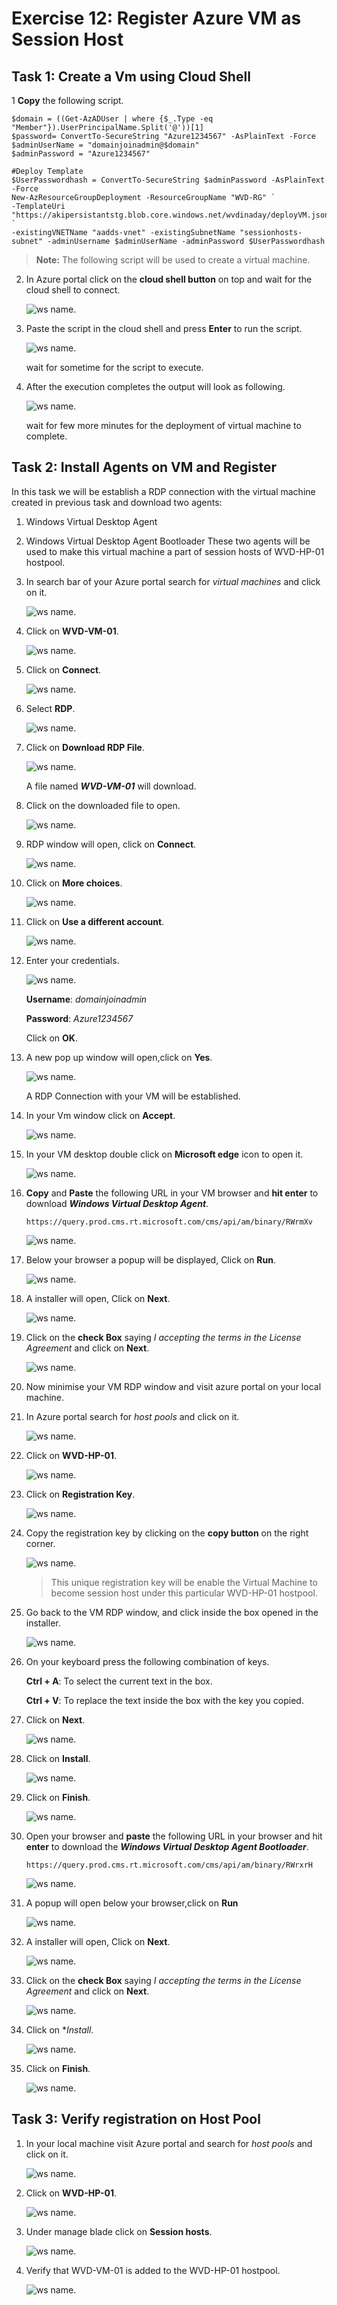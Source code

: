 # Exercise 12: Register Azure VM as Session Host


## Task 1: Create a Vm using Cloud Shell



1 **Copy** the following script.


    $domain = ((Get-AzADUser | where {$_.Type -eq "Member"}).UserPrincipalName.Split('@'))[1]
    $password= ConvertTo-SecureString "Azure1234567" -AsPlainText -Force
    $adminUserName = "domainjoinadmin@$domain"
    $adminPassword = "Azure1234567"

    #Deploy Template
    $UserPasswordhash = ConvertTo-SecureString $adminPassword -AsPlainText -Force
    New-AzResourceGroupDeployment -ResourceGroupName "WVD-RG" `
    -TemplateUri "https://akipersistantstg.blob.core.windows.net/wvdinaday/deployVM.json" `
    -existingVNETName "aadds-vnet" -existingSubnetName "sessionhosts-subnet" -adminUsername $adminUserName -adminPassword $UserPasswordhash
       
       
 > **Note:** The following script will be used to create a virtual machine.


2. In Azure portal click on the **cloud shell button** on top and wait for the cloud shell to connect.

   ![ws name.](media/189.png)


3. Paste the script in the cloud shell and press **Enter** to run the script.

   ![ws name.](media/wvd54.png)
   
   wait for sometime for the script to execute.
   
   
   
4. After the execution completes the output will look as following.

    ![ws name.](media/wvd55.png)

    wait for few more minutes for the deployment of virtual machine to complete.


## Task 2: Install Agents on VM and Register

In this task we will be establish a RDP connection with the virtual machine created in previous task and download two agents:
1. Windows Virtual Desktop Agent
2. Windows Virtual Desktop Agent Bootloader
These two agents will be used to make this virtual machine a part of session hosts of WVD-HP-01 hostpool.

1. In search bar of your Azure portal search for *virtual machines* and click on it.

   ![ws name.](media/192.png)
   
   
   
2. Click on **WVD-VM-01**.

   ![ws name.](media/193.png)
   
   
   
3. Click on **Connect**.

   ![ws name.](media/194.png)
   
   

4. Select **RDP**.

   ![ws name.](media/195.png)
   
   
5. Click on **Download RDP File**.

   ![ws name.](media/196.png)
   
   A file named ***WVD-VM-01*** will download.
   
   
   
6. Click on the downloaded file to open.

   ![ws name.](media/197.png)
   
   
7. RDP window will open, click on **Connect**.

   ![ws name.](media/198.png)
   
   
7. Click on **More choices**.

   ![ws name.](media/199.png)
   
   
8. Click on **Use a different account**.

   ![ws name.](media/200.png)
   
   
9. Enter your credentials.

   ![ws name.](media/201.png)
   
   
   **Username**: *domainjoinadmin*
   
   **Password**: *Azure1234567*
   
   Click on **OK**.
   
   
   
10. A new pop up window will open,click on **Yes**.
 
    ![ws name.](media/202.png)
    
    A RDP Connection with your VM will be established.
    
    
 11. In your Vm window click on **Accept**.
 
     ![ws name.](media/203.png)
    
    
    
12. In your VM desktop double click on **Microsoft edge** icon to open it.
 
    ![ws name.](media/204.png)
   
   



13. **Copy** and **Paste** the following URL in your VM browser and **hit enter** to download ***Windows Virtual Desktop Agent***.
 
        https://query.prod.cms.rt.microsoft.com/cms/api/am/binary/RWrmXv
 
    ![ws name.](media/205.png)
    
    
    
14. Below your browser a popup will be displayed, Click on **Run**.
 
     ![ws name.](media/206.png)



15. A installer will open, Click on **Next**.

    ![ws name.](media/207.png)
    
    
    
16. Click on the **check Box** saying *I accepting the terms in the License Agreement* and click on **Next**.

    ![ws name.](media/208.png)
    
    
    
17. Now minimise your VM RDP window and visit azure portal on your local machine.


18. In Azure portal search for *host pools* and click on it.

    ![ws name.](media/209.png)
    
    
    
19. Click on **WVD-HP-01**.
 
    ![ws name.](media/210.png)
     
     
     
20. Click on **Registration Key**.

    ![ws name.](media/211.png)
    
    
    
21. Copy the registration key by clicking on the **copy button** on the right corner.

    ![ws name.](media/212.png)
    
    > This unique registration key will be enable the Virtual Machine to become session host under this particular WVD-HP-01 hostpool.
    
22. Go back to the VM RDP window, and click inside the box opened in the installer.

    ![ws name.](media/213.png)
     

23. On your keyboard press the following combination of keys.

    **Ctrl + A**: To select the current text in the box.
    
    **Ctrl + V**: To replace the text inside the box with the key you copied.
    
    
24. Click on **Next**.

    ![ws name.](media/214.png)
     
     
     
25. Click on **Install**.

    ![ws name.](media/215.png)
    
    
    
26. Click on **Finish**.

    ![ws name.](media/216.png)
    
    
    
27. Open your browser and **paste** the following URL in your browser and hit **enter** to download the  ***Windows Virtual Desktop Agent Bootloader***.


        https://query.prod.cms.rt.microsoft.com/cms/api/am/binary/RWrxrH
        

    ![ws name.](media/217.png)
    
    
 
 
28. A popup will open below your browser,click on **Run**

    ![ws name.](media/218.png)
    
    
    
29. A installer will open, Click on **Next**.

    ![ws name.](media/219.png)
    
    
    
30. Click on the **check Box** saying *I accepting the terms in the License Agreement* and click on **Next**.

    ![ws name.](media/220.png)
    
    
    
31. Click on **Install*.

    ![ws name.](media/221.png)
    
    
32. Click on **Finish**.

    ![ws name.](media/222.png)
    
  
  
## Task 3: Verify registration on Host Pool


01. In your local machine visit Azure portal and search for *host pools* and click on it.

    ![ws name.](media/223.png)



02. Click on **WVD-HP-01**.

    ![ws name.](media/224.png)
    
    
03. Under manage blade click on **Session hosts**.

    ![ws name.](media/225.png)
    
    
  
04. Verify that WVD-VM-01 is added to the WVD-HP-01 hostpool.

    ![ws name.](media/226.png) 
